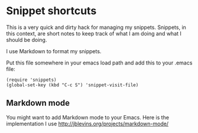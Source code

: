 # Snippet shortcuts

This is a very quick and dirty hack for managing my snippets.
Snippets, in this context, are short notes to keep track of what I am
doing and what I should be doing.

I use Markdown to format my snippets.

Put this file somewhere in your emacs load path and add this to your
.emacs file:

    (require 'snippets)
	(global-set-key (kbd "C-c S") 'snippet-visit-file)

## Markdown mode

You might want to add Markdown mode to your Emacs. Here is the
implementation I use http://jblevins.org/projects/markdown-mode/
